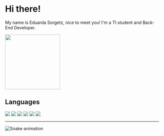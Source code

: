 # Hi there!



My name is Eduarda Sorgetz, nice to meet you! 
I'm a TI student and Back-End Developer.

<div style="display: table-cell;">
<!--   <img src="https://i.pinimg.com/originals/46/0c/b1/460cb18ad7a8e106fc438408d646e6e8.gif"/> -->
<!--   <a href="https://github.com/sorgetz"> -->
  <img height="180em" src="https://github-readme-stats.vercel.app/api?username=sorgetz&show_icons=true&theme=github_dark&include_all_commits=true&count_private=true"/>
</div>


  <div align="left">
     <h2 align="left"> Languages </h2>
    <img src="https://img.shields.io/badge/Python-3776AB?style=for-the-badge&logo=python&logoColor=white" />
    <img src="https://img.shields.io/badge/PHP-777BB4?style=for-the-badge&logo=php&logoColor=white" />
    <img src="https://img.shields.io/badge/Java-ED8B00?style=for-the-badge&logo=java&logoColor=white" />
    <img src="https://img.shields.io/badge/HTML-239120?style=for-the-badge&logo=html5&logoColor=white" />
    <img src="https://img.shields.io/badge/CSS-239120?&style=for-the-badge&logo=css3&logoColor=white" />
    <img src="https://img.shields.io/badge/JavaScript-323330?style=for-the-badge&logo=javascript&logoColor=F7DF1E" />
  </div>

---
  
<div align="left">
   
  ![Snake animation](https://github.com/sorgetz/sorgetz/blob/output/github-contribution-grid-snake.svg)
  
</div>



